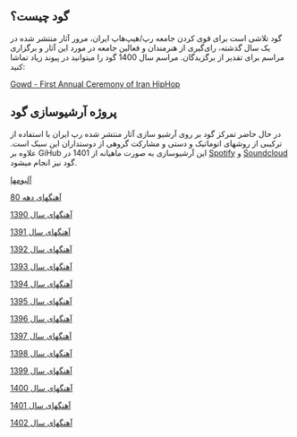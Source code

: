 ## گود چیست؟
گود تلاشی است برای قوی کردن جامعه رپ/هیپ‌هاپ ایران، مرور آثار منتشر شده در یک سال گذشته، رای‌گیری از هنرمندان و فعالین جامعه در مورد این آثار و برگزاری مراسم
برای تقدیر از برگزیدگان.
مراسم سال 1400 گود را میتوانید در پیوند زیاد تماشا کنید:

[Gowd - First Annual Ceremony of Iran HipHop](https://www.youtube.com/watch?v=IG5VDo9nO3M) 

## پروژه آرشیوسازی گود
در حال حاضر تمرکز گود بر روی آرشیو سازی آثار منتشر شده رپ ایران با استفاده از ترکیبی از روشهای اتوماتیک و دستی و مشارکت گروهی از دوستداران این سبک است. علاوه بر GiHub این آرشیوسازی به صورت ماهیانه از 1401 در [Spotify](https://open.spotify.com/user/31tmjq4qvbmqmilk72fobe6bnyk4?si=97f4c122e93b432e) و [Soundcloud](https://soundcloud.com/gowdcommunity)
 گود نیز انجام میشود.
 
 [آلبومها](albums.md)

[آهنگهای دهه 80](1380s)

[آهنگهای سال 1390](1390)

[آهنگهای سال 1391](1391)

[آهنگهای سال 1392](1392)

[آهنگهای سال 1393](1393)

[آهنگهای سال 1394](1394)

[آهنگهای سال 1395](1395)

[آهنگهای سال 1396](1396)

[آهنگهای سال 1397](1397)

[آهنگهای سال 1398](1398)

[آهنگهای سال 1399](1399)

[آهنگهای سال 1400](1400)

[آهنگهای سال 1401](1401)

[آهنگهای سال 1402](1402)





